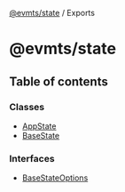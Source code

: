 [@evmts/state](/reference/state/README.md) / Exports

# @evmts/state

## Table of contents

### Classes

- [AppState](/reference/state/classes/AppState.md)
- [BaseState](/reference/state/classes/BaseState.md)

### Interfaces

- [BaseStateOptions](/reference/state/interfaces/BaseStateOptions.md)
